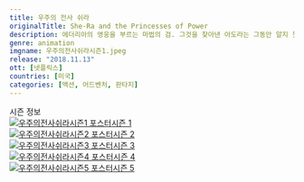 ```yaml
---
title: 우주의 전사 쉬라
originalTitle: She-Ra and the Princesses of Power
description: 에더리아의 영웅을 부르는 마법의 검. 그것을 찾아낸 아도라는 그동안 알지 못했던 자신을 발견한다. 독립군의 일원이 된 그녀, 악당 호르드는 물론 단짝과도 적이 된다.
genre: animation
imgname: 우주의전사쉬라시즌1.jpeg
release: "2018.11.13"
ott: [넷플릭스]
countries: [미국]
categories: [액션, 어드벤처, 판타지]
---
```


<div class="title bold">시즌 정보</div>
<div class="season-list">
<div class="item">
<a href="https://lesflix.github.io/animation/우주의전사쉬라시즌1" ><img src="/poster/우주의전사쉬라시즌1.jpeg" alt="우주의전사쉬라시즌1 포스터 ">시즌 1</a>
</div>

<div class="item">
<a href="https://lesflix.github.io/animation/우주의전사쉬라시즌2" ><img src="/poster/우주의전사쉬라시즌2.jpeg" alt="우주의전사쉬라시즌2 포스터 ">시즌 2</a>
</div>

<div class="item">
<a href="https://lesflix.github.io/animation/우주의전사쉬라시즌3" ><img src="/poster/우주의전사쉬라시즌3.jpeg" alt="우주의전사쉬라시즌3 포스터 ">시즌 3</a>
</div>

<div class="item">
<a href="https://lesflix.github.io/animation/우주의전사쉬라시즌4" ><img src="/poster/우주의전사쉬라시즌4.jpeg" alt="우주의전사쉬라시즌4 포스터 ">시즌 4</a>
</div>

<div class="item">
<a href="https://lesflix.github.io/animation/우주의전사쉬라시즌5" ><img src="/poster/우주의전사쉬라시즌5.jpeg" alt="우주의전사쉬라시즌5 포스터 ">시즌 5</a>
</div>
</div>
